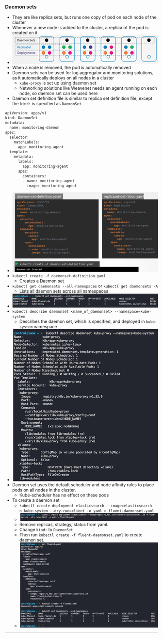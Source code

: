 
### Daemon sets

- They are like replica sets, but runs one copy of pod on each node of the cluster
- Whenever a new node is added to the cluster, a replica of the pod is created on it.
- ![daemonset.png](Attachments/daemonset.png)
- When a node is removed, the pod is automatically removed
- Daemon sets can be used for log aggregator and monitoring solutions, as it automatically deploys on all nodes in a cluster
	- `kube-proxy` is set up using daemon set
	- Networking solutions like Weavenet needs an agent running on each node, so daemon set can be used here
- Daemon set definition file is similar to replica set definition file, except the `kind:` is specified as `DaemonSet`.
```
apiVersion: apps/v1
kind: DaemonSet
metadata:
  name: monitoring-daemon
spec:
  selector:
    matchLabels:
      app: monitoring-agent
  template:
    metadata:
      labels:
        app: monitoring-agent
      spec:
        containers:
        - name: monitoring-agent
          image: monitoring-agent
```
- ![daemonsetdefinitionfile.png](Attachments/daemonsetdefinitionfile.png)
- `kubectl create -f daemonset-definition.yaml`
	- Creates a Daemon set
- `kubectl get daemonsets --all-namespaces` or `kubectl get daemonsets -A`
	- Lists all daemon sets across all namespaces
- ![kubectlgetdaemonsetsacrossnamespaces.png](Attachments/kubectlgetdaemonsetsacrossnamespaces.png)
- `kubectl describe daemonset <name_of_daemonset> --namespace=kube-system`
	- Describes the daemon set, which is specified, and deployed in `kube-system` namespace
- ![kubectldescribedaemonsetinadifferentnamespace.png](Attachments/kubectldescribedaemonsetinadifferentnamespace.png)
- Daemon set uses the default scheduler and node affinity rules to place pods on all nodes in the cluster.
	- Kube-scheduler has no effect on these pods
- To create a daemon set
	- `kubectl create deployment elasticsearch --image=elasticsearch -n kube-system --dry-run=client -o yaml > fluent-daemonset.yaml`
	- ![daemonsetyamlcreate-1.png](Attachments/daemonsetyamlcreate-1.png)
	- Remove replicas, strategy, status from yaml.
	- Change `kind:` to `DaemonSet`
	- Then run `kubectl create -f fluent-daemonset.yaml` to create daemon set.
	- ![daemonsetyamlcreate-2.png](Attachments/daemonsetyamlcreate-2.png)


---
